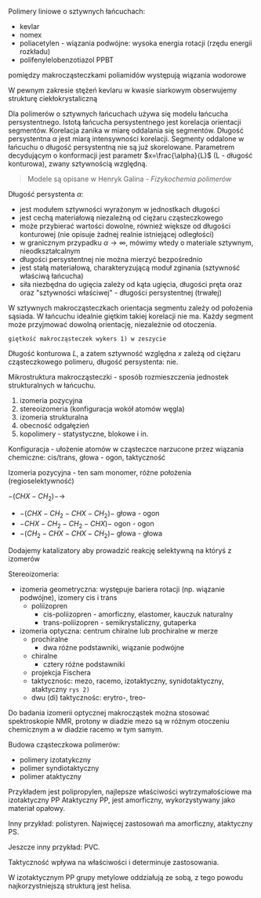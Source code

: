 Polimery liniowe o sztywnych łańcuchach:

- kevlar
- nomex
- poliacetylen - wiązania podwójne: wysoka energia rotacji (rzędu energii rozkładu)
- polifenylelobenzotiazol PPBT

pomiędzy makrocząsteczkami poliamidów występują wiązania wodorowe

W pewnym zakresie stężeń kevlaru w kwasie siarkowym obserwujemy strukturę ciekłokrystaliczną

Dla polimerów o sztywnych łańcuchach używa się modelu łańcucha persystentnego. Istotą łańcucha persystentnego jest korelacja orientacji segmentów. Korelacja zanika w miarę oddalania się segmentów. Długość persystentna $\alpha$ jest miarą intensywności korelacji. Segmenty oddalone w łańcuchu o długość persystentną nie są już skorelowane. Parametrem decydującym o konformacji jest parametr $x=\frac{\alpha}{L}$ (L - długość konturowa), zwany sztywnością względną.  

> Modele są opisane w Henryk Galina - *Fizykochemia polimerów*

Długość persystenta $\alpha$:

- jest modułem sztywności wyrażonym w jednostkach długości
- jest cechą materiałową niezależną od ciężaru cząsteczkowego
- może przybierać wartości dowolne, również większe od długości konturowej (nie opisuje żadnej realnie istniejącej odległości)
- w granicznym przypadku $\alpha \rightarrow \infty$, mówimy wtedy o materiale sztywnym, nieodkształcalnym
- długości persystentnej nie można mierzyć bezpośrednio
- jest stałą materiałową, charakteryzującą moduł zginania (sztywność właściwą łańcucha)
- siła niezbędna do ugięcia zależy od kąta ugięcia, długości pręta oraz oraz "sztywności właściwej" - długości persystentnej (trwałej)

W sztywnych makrocząsteczkach orientacja segmentu zależy od położenia sąsiada. W łańcuchu idealnie giętkim takiej korelacji nie ma. Każdy segment może przyjmować dowolną orientację, niezależnie od otoczenia.

`giętkość makrocząsteczek wykers 1) w zeszycie`

Długość konturowa $L$, a zatem sztywność względna $x$ zależą od ciężaru cząsteczkowego polimeru, długość persystenta: nie.

Mikrostruktura makrocząsteczki - sposób rozmieszczenia jednostek strukturalnych w łańcuchu.

1. izomeria pozycyjna
2. stereoizomeria (konfiguracja wokół atomów węgla)
3. izomeria strukturalna
4. obecność odgałęzień
5. kopolimery - statystyczne, blokowe i in.

Konfiguracja - ułożenie atomów w cząsteczce narzucone przez wiązania chemiczne: cis/trans, głowa  - ogon, taktyczność

Izomeria pozycyjna - ten sam monomer, różne położenia (regioselektywność)

$-(CHX-CH_2)- \rightarrow$ 

- $-(CHX-CH_2-CHX-CH_2)-$ głowa - ogon
- $-CHX-CH_2-CH_2-CHX)-$ ogon - ogon
- $-(CH_2-CHX-CHX-CH_2)-$ głowa - głowa

Dodajemy katalizatory aby prowadzić reakcję selektywną na któryś z izomerów 

Stereoizomeria:

- izomeria geometryczna: występuje bariera rotacji (np. wiązanie podwójne), izomery cis i trans
	- poliizopren
		- cis-poliizopren - amorficzny, elastomer, kauczuk naturalny
		- trans-poliizopren - semikrystaliczny, gutaperka
- izomeria optyczna: centrum chiralne lub prochiralne w merze
	- prochiralne
		- dwa różne podstawniki, wiązanie podwójne
	- chiralne
		- cztery różne podstawniki
	- projekcja Fischera
	- taktycznośc: mezo, racemo, izotaktyczny, synidotaktyczny, ataktyczny `rys 2)`
	- dwu (di) taktycznośc: erytro-, treo-

Do badania izomerii optycznej makrocząstek można stosować spektroskopie NMR, protony w diadzie mezo są w różnym otoczeniu chemicznym a w diadzie racemo w tym samym. 

Budowa cząsteczkowa polimerów:

- polimery izotatykczny
- polimer syndiotaktyczny
- polimer ataktyczny

Przykładem jest polipropylen, najlepsze właściwości wytrzymałościowe ma izotaktyczny PP
Ataktyczny PP, jest amorficzny, wykorzystywany jako materiał opałowy.

Inny przykład: polistyren. Najwięcej zastosowań ma amorficzny, ataktyczny PS.

Jeszcze inny przykład: PVC.

Taktyczność wpływa na właściwości i determinuje zastosowania.

W izotaktycznym PP grupy metylowe oddziałują ze sobą, z tego powodu najkorzystniejszą strukturą jest helisa.